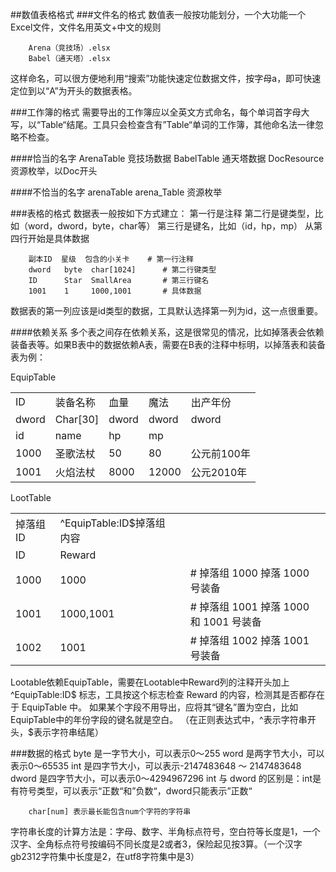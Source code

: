 ##数值表格格式
###文件名的格式
数值表一般按功能划分，一个大功能一个Excel文件，文件名用英文+中文的规则

        Arena（竞技场）.elsx
        Babel（通天塔）.elsx
        
这样命名，可以很方便地利用“搜索”功能快速定位数据文件，按字母a，即可快速定位到以“A”为开头的数据表格。

###工作簿的格式
需要导出的工作簿应以全英文方式命名，每个单词首字母大写，以“Table“结尾。工具只会检查含有”Table“单词的工作簿，其他命名法一律忽略不检查。

####恰当的名字
        ArenaTable   竞技场数据
        BabelTable   通天塔数据
        DocResource  资源枚举，以Doc开头
        
####不恰当的名字
        arenaTable
        arena_Table
        资源枚举
        
###表格的格式
数据表一般按如下方式建立：
        第一行是注释
        第二行是键类型，比如（word，dword，byte，char等）
        第三行是键名，比如（id，hp，mp）
        从第四行开始是具体数据

        副本ID  星级  包含的小关卡    # 第一行注释
        dword   byte  char[1024]      # 第二行键类型
        ID      Star  SmallArea       # 第三行键名
        1001    1     1000,1001       # 具体数据
        
数据表的第一列应该是id类型的数据，工具默认选择第一列为id，这一点很重要。

####依赖关系
多个表之间存在依赖关系，这是很常见的情况，比如掉落表会依赖装备表等。如果B表中的数据依赖A表，需要在B表的注释中标明，以掉落表和装备表为例：

EquipTable
<div class="row">
        <div class="span4">
                <table class="table table-bordered table-striped table-condensed">
                <tr>
                        <td>ID</td>
                        <td>装备名称</td>
                        <td>血量</td>
                        <td>魔法</td>
                        <td>出产年份</td>
                </tr>
                <tr>
                        <td>dword</td>
                        <td>Char[30]</td>
                        <td>dword</td>
                        <td>dword</td>
                        <td>dword</td>
                </tr>
                <tr>
                        <td>id</td>
                        <td>name</td>
                        <td>hp</td>
                        <td>mp</td>
                        <td></td>
                </tr>
                <tr>
                        <td>1000</td>
                        <td>圣歌法杖</td>
                        <td>50</td>
                        <td>80</td>
                        <td>公元前100年</td>
                </tr>
                <tr>
                        <td>1001</td>
                        <td>火焰法杖</td>
                        <td>8000</td>
                        <td>12000</td>
                        <td>公元2010年</td>
                </tr>
                </table>
        </div>
</div>

LootTable
<div class="row">
        <div class="span4">
                <table class="table table-bordered table-striped table-condensed">
                        <tr>
                                <td>掉落组ID</td>
                                <td><span color="red">^EquipTable:ID$</span>掉落组内容</td>
                                <td></td>
                                <td></td>
                        </tr>
                        <tr>
                                <td>ID</td>
                                <td>Reward</td>
                                <td></td>
                                <td></td>
                        </tr>
                        <tr>
                                <td>1000</td>
                                <td>1000</td>
                                <td></td>
                                <td># 掉落组 1000 掉落 1000 号装备</td>
                        </tr>
                        <tr>
                                <td>1001</td>
                                <td>1000,1001</td>
                                <td></td>
                                <td># 掉落组 1001 掉落 1000 和 1001 号装备</td>
                        </tr>
                        <tr>
                                <td>1002</td>
                                <td>1001</td>
                                <td></td>
                                <td># 掉落组 1002 掉落 1001 号装备</td>
                        </tr>
                </table>
        </div>
</div>

Lootable依赖EquipTable，需要在Lootable中Reward列的注释开头加上 ^EquipTable:ID$ 标志，工具按这个标志检查 Reward 的内容，检测其是否都存在于 EquipTable 中。
如果某个字段不用导出，应将其“键名”置为空白，比如EquipTable中的年份字段的键名就是空白。
（在正则表达式中，^表示字符串开头，$表示字符串结尾）

###数据的格式
        byte    是一字节大小，可以表示0～255
        word    是两字节大小，可以表示0～65535
        int     是四字节大小，可以表示-2147483648 ～ 2147483648
        dword   是四字节大小，可以表示0～4294967296
int 与 dword 的区别是：int是有符号类型，可以表示“正数“和”负数“，dword只能表示”正数“

        char[num] 表示最长能包含num个字符的字符串
        
字符串长度的计算方法是：字母、数字、半角标点符号，空白符等长度是1，一个汉字、全角标点符号按编码不同长度是2或者3，保险起见按3算。（一个汉字gb2312字符集中长度是2，在utf8字符集中是3）

        
